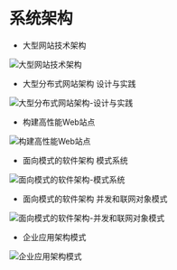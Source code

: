 # 系统架构

- 大型网站技术架构

![大型网站技术架构](https://img3.doubanio.com/lpic/s27250675.jpg)

- 大型分布式网站架构 设计与实践

![大型分布式网站架构-设计与实践](https://img3.doubanio.com/lpic/s27444272.jpg)

- 构建高性能Web站点

![构建高性能Web站点](https://img3.doubanio.com/lpic/s3935862.jpg)

- 面向模式的软件架构 模式系统

![面向模式的软件架构-模式系统](https://img5.doubanio.com/lpic/s27080766.jpg)

- 面向模式的软件架构 并发和联网对象模式

![面向模式的软件架构-并发和联网对象模式](https://img1.doubanio.com/lpic/s27109817.jpg)

- 企业应用架构模式

![企业应用架构模式](https://img3.doubanio.com/lpic/s6164140.jpg)
